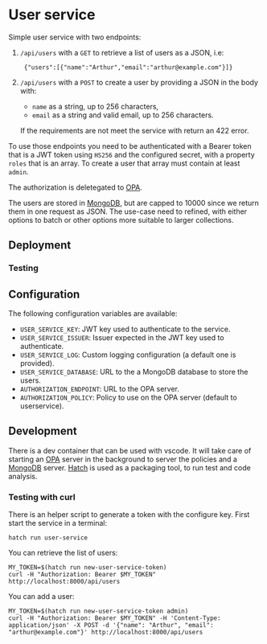 # User service

Simple user service with two endpoints:

1. `/api/users` with a `GET` to retrieve a list of users as a JSON, i.e:

        {"users":[{"name":"Arthur","email":"arthur@example.com"}]}

2. `/api/users` with a `POST` to create a user by providing a JSON in the body
    with:
    - `name` as a string, up to 256 characters,
    - `email` as a string and valid email, up to 256 characters.

    If the requirements are not meet the service with return an 422 error.

To use those endpoints you need to be authenticated with a Bearer token that
is a JWT token using `HS256` and the configured secret, with a property `roles`
that is an array. To create a user that array must contain at least `admin`.

The authorization is deletegated to [OPA](https://www.openpolicyagent.org/).

The users are stored in [MongoDB](https://www.mongodb.com/), but are capped to
10000 since we return them in one request as JSON. The use-case need to refined, with either options to batch or other options more suitable to larger
collections.

## Deployment

### Testing

## Configuration

The following configuration variables are available:

- `USER_SERVICE_KEY`: JWT key used to authenticate to the service.
- `USER_SERVICE_ISSUER`: Issuer expected in the JWT key used to authenticate.
- `USER_SERVICE_LOG`: Custom logging configuration (a default one is provided).
- `USER_SERVICE_DATABASE`: URL to the a MongoDB database to store the users.
- `AUTHORIZATION_ENDPOINT`: URL to the OPA server.
- `AUTHORIZATION_POLICY`: Policy to use on the OPA server (default to userservice).


## Development

There is a dev container that can be used with vscode. It will take care of
starting an [OPA](https://www.openpolicyagent.org/) server in the background
to server the policies and a [MongoDB](https://www.mongodb.com/) server.
[Hatch](https://hatch.pypa.io/latest/) is used as a packaging tool, to run
test and code analysis.

### Testing with curl

There is an helper script to generate a token with the configure key. First
start the service in a terminal:

    hatch run user-service

You can retrieve the list of users:

    MY_TOKEN=$(hatch run new-user-service-token)
    curl -H "Authorization: Bearer $MY_TOKEN" http://localhost:8000/api/users

You can add a user:

    MY_TOKEN=$(hatch run new-user-service-token admin)
    curl -H "Authorization: Bearer $MY_TOKEN" -H 'Content-Type: application/json' -X POST -d '{"name": "Arthur", "email": "arthur@example.com"}' http://localhost:8000/api/users
